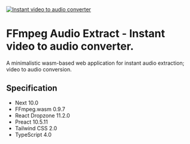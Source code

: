   <a href="https://ffmpegaudioextract.xyz">
	<img alt="Instant video to audio converter" src="https://ffmpegaudioextract.xyz/images/repo.png">
  </a>

# FFmpeg Audio Extract - Instant video to audio converter.

A minimalistic wasm-based web application for instant audio extraction; video to audio conversion.

## Specification

- Next 10.0
- FFmpeg.wasm 0.9.7
- React Dropzone 11.2.0
- Preact 10.5.11
- Tailwind CSS 2.0
- TypeScript 4.0
